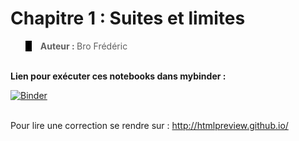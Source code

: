 <h1>Chapitre 1 : Suites et limites</h1>

<blockquote style="border-left: 10px solid black">
  <b>Auteur : </b>Bro Frédéric</b>
</blockquote>
<br>
<b>Lien pour exécuter ces notebooks dans mybinder :</b>

[![Binder](https://mybinder.org/badge_logo.svg)](https://mybinder.org/v2/gh/lyceeHM/Terminale_Comp/master)


<br> Pour lire une correction se rendre sur : http://htmlpreview.github.io/

